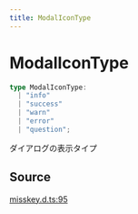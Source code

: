 ```yaml
---
title: ModalIconType
---
```


# ModalIconType

```ts
type ModalIconType: 
  | "info"
  | "success"
  | "warn"
  | "error"
  | "question";
```

ダイアログの表示タイプ

## Source

[misskey.d.ts:95](https://github.com/slofp/aitslib/blob/1ed98771d7c48e377ec0f281f31b5b28ab0eeca0/src/misskey.d.ts#L95)
